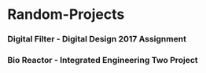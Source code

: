 # Random-Projects

### Digital Filter - Digital Design 2017 Assignment

### Bio Reactor - Integrated Engineering Two Project

